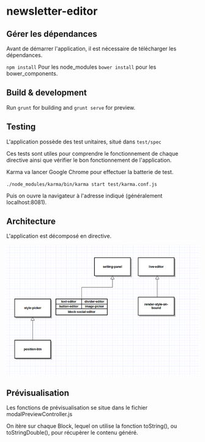 # newsletter-editor


## Gérer les dépendances

Avant de démarrer l'application, il est nécessaire de télécharger les dépendances.

`npm install` Pour les node_modules
`bower install` pour les bower_components.


## Build & development

Run `grunt` for building and `grunt serve` for preview.

## Testing

L'application possède des test unitaires, situé dans `test/spec`

Ces tests sont utiles pour comprendre le fonctionnement de chaque directive ainsi que vérifier le bon
fonctionnement de l'application. 

Karma va lancer Google Chrome pour effectuer la batterie de test. 

`./node_modules/karma/bin/karma start test/karma.conf.js`

Puis on ouvre la navigateur à l'adresse indiqué (généralement localhost:8081).


## Architecture

L'application est décomposé en directive.

![Schéma de "l'architecture" des directives](./archi_directive.png "Schéma de l'archi")



## Prévisualisation


Les fonctions de prévisualisation se situe dans le fichier modalPreviewController.js

On itère sur chaque Block, lequel on utilise la fonction toString(), ou toStringDouble(),
pour récupèrer le contenu généré.
